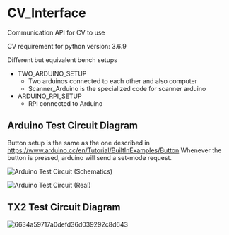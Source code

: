 # CV_Interface
Communication API for CV to use

CV requirement for python version: 3.6.9

Different but equivalent bench setups
- TWO_ARDUINO_SETUP
    - Two arduinos connected to each other and also computer
    - Scanner_Arduino is the specialized code for scanner arduino
- ARDUINO_RPI_SETUP
    - RPi connected to Arduino
## Arduino Test Circuit Diagram
Button setup is the same as the one described in https://www.arduino.cc/en/Tutorial/BuiltInExamples/Button
Whenever the button is pressed, arduino will send a set-mode request.

![Arduino Test Circuit (Schematics)](https://github.com/macrobomastercontrolteam/CV_Interface/blob/main/Arduino_Test_Circuit.png)

![Arduino Test Circuit (Real)](https://user-images.githubusercontent.com/57267209/212556064-896bd52c-37dd-4e50-95ff-976f00145a35.jpg)


## TX2 Test Circuit Diagram
![6634a59717a0defd36d039292c8d643](https://user-images.githubusercontent.com/56321690/236954118-339b6e05-28cb-4140-a3d6-6123518752b6.jpg)
